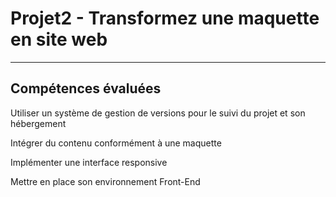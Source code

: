 # Projet2 - Transformez une maquette en site web
***
## Compétences évaluées

Utiliser un système de gestion de versions pour le suivi du projet et son hébergement

Intégrer du contenu conformément à une maquette

Implémenter une interface responsive

Mettre en place son environnement Front-End
